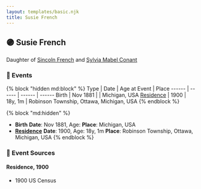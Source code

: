 ```yaml
---
layout: templates/basic.njk
title: Susie French
---
```

## 🟣 Susie French

Daughter of [Sincoln French](/people/6/69338120) and [Sylvia Mabel Conant](/people/8/88275832)

### 📆 Events

{% block "hidden md:block" %}
Type | Date | Age at Event | Place
------ | ------ | ------ | ------
Birth | Nov 1881 |  | Michigan, USA
[Residence](#event-event-0) | 1900 | 18y, 1m | Robinson Township, Ottawa, Michigan, USA
{% endblock %}

{% block "md:hidden" %}
- **Birth**
**Date**: Nov 1881, Age:
**Place**: Michigan, USA
- **[Residence](#event-event-0)**
**Date**: 1900, Age: 18y, 1m
**Place**: Robinson Township, Ottawa, Michigan, USA
{% endblock %}

### 📰 Event Sources

#### <a id="event-event-0"></a> Residence, 1900
* 1900 US Census
